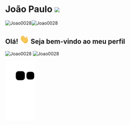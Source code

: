 # João Paulo <img src="https://emojis.slackmojis.com/emojis/images/1531849430/4246/blob-sunglasses.gif" width="30"/>

<div style="display: flex">
<img src = "https://komarev.com/ghpvc/?username=Joao0028&label=Profile%20views&color=brightgreen" alt="Joao0028"  style="float:right, margin-right:10px"/>
<img src="https://img.shields.io/github/followers/Joao0028?label=Follow&color=brightgreen" alt="Joao0028" style="float:left" />
</div>

## Olá! <img  src="https://raw.githubusercontent.com/ABSphreak/ABSphreak/master/gifs/Hi.gif" width="30" /> Seja bem-vindo ao meu perfil

<div>
  <img height="180em" src="https://github-readme-stats.vercel.app/api?username=Joao0028&show_icons=true&count_private=true&locale=pt-BR&theme=dark" alt="Joao0028" />
  <img height="180em" src="https://github-readme-stats.vercel.app/api/top-langs/?username=Joao0028&layout=compact&langs_count=7&count_private=true&locale=pt-BR&theme=dark" alt="Joao0028" />
</div>

![Snake animation](https://github.com/Joao0028/Joao0028/blob/output/github-contribution-grid-snake.svg)
